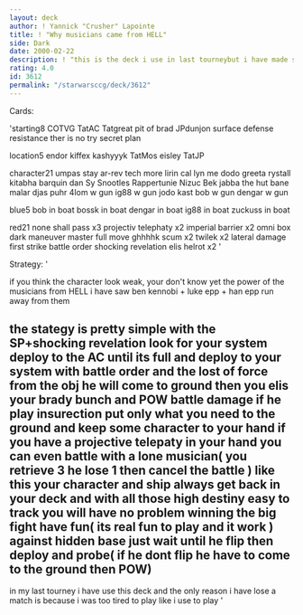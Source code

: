 ```yaml
---
layout: deck
author: ! Yannick "Crusher" Lapointe
title: ! "Why musicians came from HELL"
side: Dark
date: 2000-02-22
description: ! "this is the deck i use in last tourneybut i have made some modification."
rating: 4.0
id: 3612
permalink: "/starwarsccg/deck/3612"
---
```

Cards: 

'starting8
COTVG
TatAC
Tatgreat pit of brad
JPdunjon
surface defense
resistance
ther is no try
secret plan

location5
endor
kiffex
kashyyyk
TatMos eisley
TatJP

character21
umpas stay
ar-rev
tech more
lirin cal
lyn me
dodo
greeta
rystall
kitabha
barquin dan
Sy Snootles
Rappertunie
Nizuc Bek
jabba the hut
bane malar
djas puhr
4lom w gun
ig88 w gun
jodo kast
bob w gun
dengar w gun

blue5
bob in boat
bossk in boat
dengar in boat
ig88 in boat
zuckuss in boat

red21
none shall pass x3
projectiv telephaty x2
imperial barrier x2
omni box
dark maneuver
master full move
ghhhhk
scum x2
twilek x2
lateral damage
first strike
battle order
shocking revelation
elis helrot x2 '

Strategy: '

if you think the character look weak, your don't know yet the power of the musicians from HELL
i have saw ben kennobi + luke epp + han epp run away from them

the stategy is pretty simple with the SP+shocking revelation look for your system
deploy to the AC until its full and deploy to your system with battle order and the lost of force from the obj he will come to ground then you elis your brady bunch and POW battle damage
if he play insurection put only what you need to the ground and keep some character to your hand
if you have a projective telepaty in your hand you can even battle with a lone musician( you retrieve 3 he lose 1 then cancel the battle )
like this your character and ship always get back in your deck and with all those high destiny easy to track you will have no problem winning the big fight
have fun( its real fun to play and it work )
against hidden base just wait until he flip
then deploy and probe( if he dont flip he have to come to the ground then POW)
------------------------------------------------------------------------------------------------------------------------------------------------
in my last tourney i have use this deck and the only reason i have lose a match is because i
was too tired to play like i use to play '

